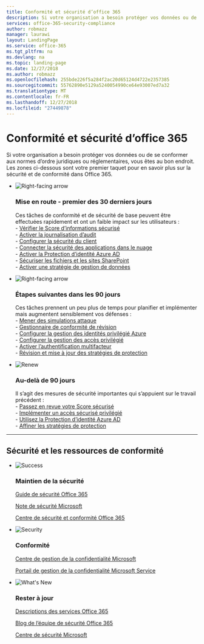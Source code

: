 ```yaml
---
title: Conformité et sécurité d’office 365
description: Si votre organisation a besoin protéger vos données ou de se conformer aux normes d’ordre juridiques ou réglementaires, vous êtes au bon endroit. Ici vous pouvez en savoir plus sur la sécurité et conformité dans Office 365
services: office-365-security-compliance
author: robmazz
manager: laurawi
layout: LandingPage
ms.service: office-365
ms.tgt_pltfrm: na
ms.devlang: na
ms.topic: landing-page
ms.date: 12/27/2018
ms.author: robmazz
ms.openlocfilehash: 255bde226f5a284f2ac20d65124d4722e2357385
ms.sourcegitcommit: 55762890e5129a5240054990ce64e93007ed7a32
ms.translationtype: MT
ms.contentlocale: fr-FR
ms.lasthandoff: 12/27/2018
ms.locfileid: "27449878"
---
```

# <a name="office-365-security-and-compliance"></a>Conformité et sécurité d’office 365

Si votre organisation a besoin protéger vos données ou de se conformer aux normes d’ordre juridiques ou réglementaires, vous êtes au bon endroit. Les zones ci-dessous sont votre premier taquet pour en savoir plus sur la sécurité et de conformité dans Office 365.

<ul class="cardsF panelContent">
    <li>
        <div class="cardSize">
            <div class="cardPadding">
                <div class="card">
                    <div class="cardImageOuter">
                        <div class="cardImage">
                            <img src="https://docs.microsoft.com/office/media/icons/caret-right-blue.svg" alt="Right-facing arrow" />
                        </div>
                    </div>
                    <div class="cardText">
                        <h3>Mise en route - premier des 30 derniers jours</h3>
                <p>Ces tâches de conformité et de sécurité de base peuvent être effectuées rapidement et ont un faible impact sur les utilisateurs : <br> - <a href="office-365-secure-score.md" target="_blank">Vérifier le Score d’informations sécurisé</a> <br> - <a href="search-the-audit-log-in-security-and-compliance.md">Activer la journalisation d’audit</a> <br> - <a href="tenant-wide-setup-for-increased-security.md">Configurer la sécurité du client</a> <br> - <a href="https://docs.microsoft.com/cloud-app-security/connect-office-365-to-microsoft-cloud-app-security">Connecter la sécurité des applications dans le nuage</a> <br> - <a href="https://docs.microsoft.com/azure/active-directory/active-directory-identityprotection-enable">Activer la Protection d’identité Azure AD</a> <br> - <a href="https://docs.microsoft.com/office365/enterprise/secure-sharepoint-online-sites-and-files">Sécuriser les fichiers et les sites SharePoint</a> <br> - <a href="configure-supervision-policies.md">Activer une stratégie de gestion de données</a> </p>
                    </div>
                </div>
            </div>
        </div>
    </li>
    <li>
        <div class="cardSize">
            <div class="cardPadding">
                <div class="card">
                    <div class="cardImageOuter">
                        <div class="cardImage">
                            <img src="https://docs.microsoft.com/office/media/icons/caret-right-blue.svg" alt="Right-facing arrow" />
                        </div>
                    </div>
                    <div class="cardText">
                        <h3>Étapes suivantes dans les 90 jours</h3>
                        <p>Ces tâches prennent un peu plus de temps pour planifier et implémenter mais augmentent sensiblement vos défenses : <br> - <a href="attack-simulator.md">Mener des simulations attaque</a> <br> - <a href="meet-data-protection-and-regulatory-reqs-using-microsoft-cloud.md">Gestionnaire de conformité de révision</a> <br> - <a href="https://docs.microsoft.com/azure/active-directory/privileged-identity-management/pim-configure">Configurer la gestion des identités privilégié Azure</a> <br> - <a href="privileged-access-management-configuration.md">Configurer la gestion des accès privilégié</a>  <br> - <a href="https://docs.microsoft.com/azure/active-directory/authentication/concept-mfa-howitworks">Activer l’authentification multifacteur</a> <br> - <a href="protect-against-threats.md">Révision et mise à jour des stratégies de protection</a> </p>
                    </div>
                </div>
            </div>
        </div>
    </li>
    <li>
        <div class="cardSize">
            <div class="cardPadding">
                <div class="card">
                    <div class="cardImageOuter">
                        <div class="cardImage">
                            <img src="https://docs.microsoft.com/office/media/icons/renew.svg" alt="Renew" />
                        </div>
                    </div>
                    <div class="cardText">
                        <h3>Au-delà de 90 jours</h3>
                        <p>Il s’agit des mesures de sécurité importantes qui s’appuient sur le travail précédent :<br>
                        - <a href="office-365-secure-score.md" target="_blank">Passez en revue votre Score sécurisé</a><br>
                        - <a href="https://docs.microsoft.com/windows-server/identity/securing-privileged-access/securing-privileged-access">Implémenter un accès sécurisé privilégié</a><br>
                        - <a href="https://docs.microsoft.com/azure/active-directory/active-directory-identityprotection">Utilisez la Protection d’identité Azure AD</a><br>
                        - <a href="protect-against-threats.md">Affiner les stratégies de protection</a><br></p>
                    </div>
                </div>
            </div>
        </div>
    </li>
</ul>

<hr>
<h2>Sécurité et les ressources de conformité</h2>

<ul class="panelContent cardsF">
    <li>
        <div class="cardSize">
            <div class="cardPadding">
                <div class="card">
                    <div class="cardImageOuter">
                        <div class="cardImage">
                            <img src="https://docs.microsoft.com/office/media/icons/success-blue.svg" alt="Success" data-linktype="external">
                        </div>
                    </div>
                    <div class="cardText">
                        <h3>Maintien de la sécurité</h3>
                        <p><a href="security-roadmap.md">Guide de sécurité Office 365</a></p>
                        <p><a href="office-365-secure-score.md" target="_blank">Note de sécurité Microsoft</a></p>
                        <p><a href="https://protection.office.com" target="_blank">Centre de sécurité et conformité Office 365</a></p>
                    </div>
                </div>
            </div>
        </div>
    </li>
    <li>
        <div class="cardSize">
            <div class="cardPadding">
                <div class="card">
                    <div class="cardImageOuter">
                        <div class="cardImage">
                            <img src="https://docs.microsoft.com/office/media/icons/security-blue.svg" alt="Security" data-linktype="external">
                        </div>
                    </div>
                    <div class="cardText">
                        <h3>Conformité</h3>
                        <p><a href="https://www.microsoft.com/trustcenter" target="_blank">Centre de gestion de la confidentialité Microsoft</a></p>
                        <p><a href="https://servicetrust.microsoft.com" target="_blank">Portail de gestion de la confidentialité Microsoft Service</a></p>
                    </div>
                </div>
            </div>
        </div>
    </li>
    <li>
        <div class="cardSize">
            <div class="cardPadding">
                <div class="card">
                    <div class="cardImageOuter">
                        <div class="cardImage">
                            <img src="https://docs.microsoft.com/office/media/icons/whats-new-megaphone-blue.svg" alt="What's New" data-linktype="external">
                        </div>
                    </div>
                    <div class="cardText">
                        <h3>Rester à jour</h3>
                        <p><a href="https://docs.microsoft.com/office365/servicedescriptions/office-365-service-descriptions-technet-library" target="_blank">Descriptions des services Office 365</a></p>
                        <p><a href="https://blogs.technet.microsoft.com/office365security" target="_blank">Blog de l’équipe de sécurité Office 365</a></p>
                        <p><a href="https://www.microsoft.com/msrc" target="_blank">Centre de sécurité Microsoft</a></p>
                    </div>
                </div>
            </div>
        </div>
    </li>
</ul>